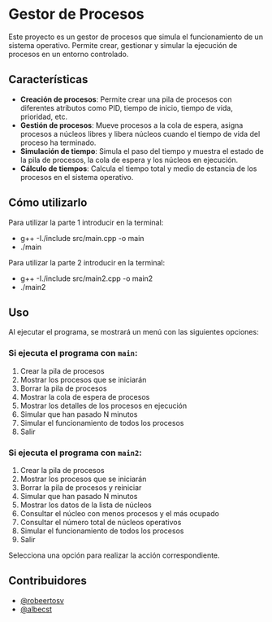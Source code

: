 # Gestor de Procesos

Este proyecto es un gestor de procesos que simula el funcionamiento de un sistema operativo. Permite crear, gestionar y simular la ejecución de procesos en un entorno controlado.

## Características

- **Creación de procesos**: Permite crear una pila de procesos con diferentes atributos como PID, tiempo de inicio, tiempo de vida, prioridad, etc.
- **Gestión de procesos**: Mueve procesos a la cola de espera, asigna procesos a núcleos libres y libera núcleos cuando el tiempo de vida del proceso ha terminado.
- **Simulación de tiempo**: Simula el paso del tiempo y muestra el estado de la pila de procesos, la cola de espera y los núcleos en ejecución.
- **Cálculo de tiempos**: Calcula el tiempo total y medio de estancia de los procesos en el sistema operativo.

## Cómo utilizarlo

Para utilizar la parte 1 introducir en la terminal:
* g++ -I./include src/main.cpp -o main
* ./main

Para utilizar la parte 2 introducir en la terminal:
* g++ -I./include src/main2.cpp -o main2
* ./main2

## Uso

Al ejecutar el programa, se mostrará un menú con las siguientes opciones:

### Si ejecuta el programa con `main`:
1. Crear la pila de procesos
2. Mostrar los procesos que se iniciarán
3. Borrar la pila de procesos
4. Mostrar la cola de espera de procesos
5. Mostrar los detalles de los procesos en ejecución
6. Simular que han pasado N minutos
7. Simular el funcionamiento de todos los procesos
0. Salir

### Si ejecuta el programa con `main2`:
1. Crear la pila de procesos
2. Mostrar los procesos que se iniciarán
3. Borrar la pila de procesos y reiniciar
4. Simular que han pasado N minutos
5. Mostrar los datos de la lista de núcleos
6. Consultar el núcleo con menos procesos y el más ocupado
7. Consultar el número total de núcleos operativos
8. Simular el funcionamiento de todos los procesos
0. Salir

Selecciona una opción para realizar la acción correspondiente.

## Contribuidores

- [@robeertosv](https://github.com/robeertosv)
- [@albecst](https://github.com/albecst)
